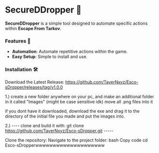 # SecureDDropper 🚀

**SecureDDropper** is a simple tool designed to automate specific actions within **Escape From Tarkov**.

### Features 🌟
- **Automation**: Automate repetitive actions within the game.  
- **Easy Setup**: Simple to install and use.  

### Installation 🛠️
Download the Latest Release:
https://github.com/TaverNxyz/Esco-sDropper/releases/tag/v1.0.0

1.) create a new folder anywhere on your pc, and make an additional folder in
it called "Images" (might be case sensitive idk) move all .png files into it

if you dont have it downloaded, download the exe and drag it to the directory of the initial
file you made and put the images into.


2.) ----    clone and build it with:  git clone https://github.com/TaverNxyz/Esco-sDropper.git   -----

   Clone the repository:
Navigate to the project folder:
bash
Copy code
cd Esco-sDropperwwwwwwwwwwwwwwwwwwww
